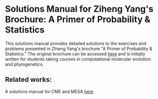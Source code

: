 # Solutions Manual for Ziheng Yang's Brochure: A Primer of Probability & Statistics

This solutions manual provides detailed solutions to the exercises and problems presented in Ziheng Yang's brochure "A Primer of Probability & Statistics." The original brochure can be accessed [here](http://abacus.gene.ucl.ac.uk/PPS/PrimerProbabilityStatistics.pdf) and is initially written for students taking courses in computational molecular evolution and phylogenetics.

## Related works:

A solutions manual for CME and MESA [here](https://github.com/sishuowang/Solutions_Manual_CME2006_MESA2014)
